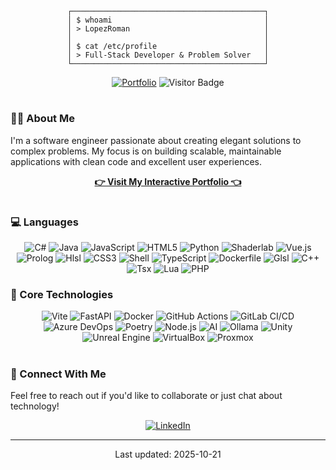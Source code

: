 
<div align="center">

```
┌───────────────────────────────────────────┐
│ $ whoami                                  │
│ > LopezRoman                              │
│                                           │
│ $ cat /etc/profile                        │
│ > Full-Stack Developer & Problem Solver   │
└───────────────────────────────────────────┘
```

[![Portfolio](https://img.shields.io/badge/Portfolio-4285F4?style=for-the-badge&logo=GoogleChrome&logoColor=white)](https://lopezroman.github.io/lopezroman/)
![Visitor Badge](https://visitor-badge.laobi.icu/badge?page_id=lopezroman.portfolio)

</div>

#
### 👨‍💻 About Me

I'm a software engineer passionate about creating elegant solutions to complex problems. My focus is on building scalable, maintainable applications with clean code and excellent user experiences.

<p align="center">
  <a href="https://lopezroman.github.io/lopezroman/" target="_blank">
    <strong>👉  Visit My Interactive Portfolio  👈</strong>
  </a>
</p>

#
### 💻 Languages

<div align="center">

![C#](https://img.shields.io/badge/-C%23-239120?style=for-the-badge&logo=c-sharp&logoColor=white)
![Java](https://img.shields.io/badge/-Java-ED8B00?style=for-the-badge&logo=openjdk&logoColor=white)
![JavaScript](https://img.shields.io/badge/-JavaScript-F7DF1E?style=for-the-badge&logo=javascript&logoColor=black)
![HTML5](https://img.shields.io/badge/-HTML5-E34F26?style=for-the-badge&logo=html5&logoColor=white)
![Python](https://img.shields.io/badge/-Python-3776AB?style=for-the-badge&logo=python&logoColor=white)
![Shaderlab](https://img.shields.io/badge/-Shaderlab-lightgrey?style=for-the-badge)
![Vue.js](https://img.shields.io/badge/-Vue.js-4FC08D?style=for-the-badge&logo=vue.js&logoColor=white)
![Prolog](https://img.shields.io/badge/-Prolog-74AA9C?style=for-the-badge&logo=swi-prolog&logoColor=white)
![Hlsl](https://img.shields.io/badge/-Hlsl-lightgrey?style=for-the-badge)
![CSS3](https://img.shields.io/badge/-CSS3-1572B6?style=for-the-badge&logo=css3&logoColor=white)
![Shell](https://img.shields.io/badge/-Shell-4EAA25?style=for-the-badge&logo=gnu-bash&logoColor=white)
![TypeScript](https://img.shields.io/badge/-TypeScript-3178C6?style=for-the-badge&logo=typescript&logoColor=white)
![Dockerfile](https://img.shields.io/badge/-Dockerfile-lightgrey?style=for-the-badge)
![Glsl](https://img.shields.io/badge/-Glsl-lightgrey?style=for-the-badge)
![C++](https://img.shields.io/badge/-C++-00599C?style=for-the-badge&logo=c%2B%2B&logoColor=white)
![Tsx](https://img.shields.io/badge/-Tsx-lightgrey?style=for-the-badge)
![Lua](https://img.shields.io/badge/-Lua-2C2D72?style=for-the-badge&logo=lua&logoColor=white)
![PHP](https://img.shields.io/badge/-PHP-777BB4?style=for-the-badge&logo=php&logoColor=white)

</div>

### 🧰 Core Technologies

<div align="center">

![Vite](https://img.shields.io/badge/-Vite-646CFF?style=for-the-badge&logo=vite&logoColor=white)
![FastAPI](https://img.shields.io/badge/-FastAPI-009688?style=for-the-badge&logo=fastapi&logoColor=white)
![Docker](https://img.shields.io/badge/-Docker-2496ED?style=for-the-badge&logo=docker&logoColor=white)
![GitHub Actions](https://img.shields.io/badge/-GitHub_Actions-2088FF?style=for-the-badge&logo=github-actions&logoColor=white)
![GitLab CI/CD](https://img.shields.io/badge/-GitLab_CI/CD-FCA121?style=for-the-badge&logo=gitlab&logoColor=white)
![Azure DevOps](https://img.shields.io/badge/-Azure_DevOps-0078D7?style=for-the-badge&logo=azure-devops&logoColor=white)
![Poetry](https://img.shields.io/badge/-Poetry-4F5D95?style=for-the-badge&logo=python&logoColor=white)
![Node.js](https://img.shields.io/badge/-Node.js-339933?style=for-the-badge&logo=node.js&logoColor=white)
![AI](https://img.shields.io/badge/-AI-FF6F61?style=for-the-badge&logo=artificial-intelligence&logoColor=white)
![Ollama](https://img.shields.io/badge/-Ollama-white?style=for-the-badge&logo=ollama&logoColor=black)
![Unity](https://img.shields.io/badge/-Unity-000000?style=for-the-badge&logo=unity&logoColor=white)
![Unreal Engine](https://img.shields.io/badge/-Unreal_Engine-0E1128?style=for-the-badge&logo=unreal-engine&logoColor=white)
![VirtualBox](https://img.shields.io/badge/-VirtualBox-183A61?style=for-the-badge&logo=virtualbox&logoColor=white)
![Proxmox](https://img.shields.io/badge/-Proxmox-orange?style=for-the-badge&logo=proxmox&logoColor=white)

</div>

#
### 🤝 Connect With Me

Feel free to reach out if you'd like to collaborate or just chat about technology!

<div align="center">

[![LinkedIn](https://img.shields.io/badge/LinkedIn-0077B5?style=for-the-badge&logo=linkedin&logoColor=white)](https://www.linkedin.com/in/bryant-lopez-roman-168893129/)

</div>

---

<div align="center">

Last updated: 2025-10-21

</div>
